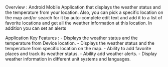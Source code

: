 Overview :
    Android Mobile Application that displays the weather status and the temperature from your location. Also, you can pick a specific location on the map and/or
    search for it by auto-complete edit text and add it to a list of favorite locations and get all the weather information at this location.
    In addition you can set an alerts
    
Application Key Features :
    - Displays the weather status and the temperature
    from Device location.
    - Displays the weather status and the temperature
    from specific location on the map.
    - Ability to add favorite places and track its weather status.
    - Ability add weather alerts.
    - Display weather information in different unit systems and
    languages.

